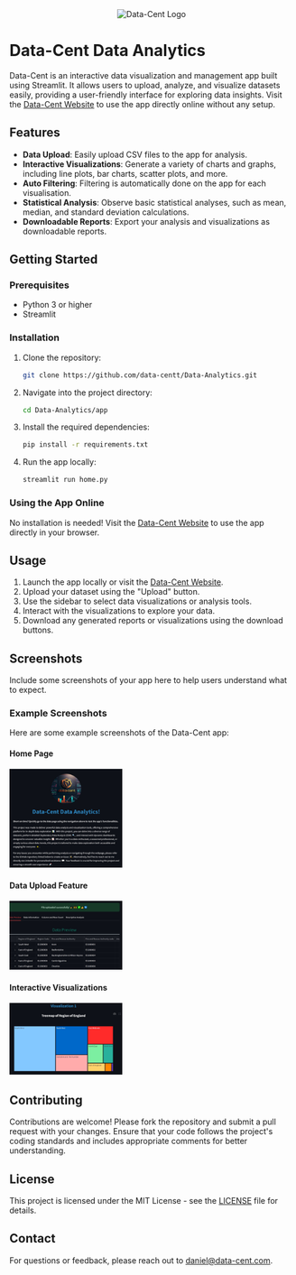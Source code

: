 
<div align="center">
    <img src="./media/data-cent1.png" alt="Data-Cent Logo" width="200">
</div>

#        Data-Cent Data Analytics

Data-Cent is an interactive data visualization and management app built using Streamlit. It allows users to upload, analyze, and visualize datasets easily, providing a user-friendly interface for exploring data insights. Visit the [Data-Cent Website](https://data-cent.streamlit.app) to use the app directly online without any setup.

## Features

- **Data Upload**: Easily upload CSV files to the app for analysis.
- **Interactive Visualizations**: Generate a variety of charts and graphs, including line plots, bar charts, scatter plots, and more.
- **Auto Filtering**: Filtering is automatically done on the app for each visualisation.
- **Statistical Analysis**: Observe basic statistical analyses, such as mean, median, and standard deviation calculations.
- **Downloadable Reports**: Export your analysis and visualizations as downloadable reports.

## Getting Started

### Prerequisites

- Python 3 or higher
- Streamlit

### Installation

1. Clone the repository:

    ```bash
    git clone https://github.com/data-centt/Data-Analytics.git
    ```

2. Navigate into the project directory:

    ```bash
    cd Data-Analytics/app
    ```

3. Install the required dependencies:

    ```bash
    pip install -r requirements.txt
    ```

4. Run the app locally:

    ```bash
    streamlit run home.py
    ```

### Using the App Online

No installation is needed! Visit the [Data-Cent Website](https://data-cent.streamlit.app) to use the app directly in your browser.

## Usage

1. Launch the app locally or visit the [Data-Cent Website](https://data-cent.streamlit.app).
2. Upload your dataset using the "Upload" button.
3. Use the sidebar to select data visualizations or analysis tools.
4. Interact with the visualizations to explore your data.
5. Download any generated reports or visualizations using the download buttons.

## Screenshots

Include some screenshots of your app here to help users understand what to expect.

### Example Screenshots

Here are some example screenshots of the Data-Cent app:

#### Home Page

<div align="left">
    <img src="./screenshots/homepage.jpg" alt="home" width="200">
</div>

#### Data Upload Feature
<div align="left">
    <img src="./screenshots/data-page.jpg" alt="data" width="200">
</div>

#### Interactive Visualizations
<div align="left">
    <img src="./screenshots/dashboa.jpg" alt="data" width="200">
</div>

## Contributing

Contributions are welcome! Please fork the repository and submit a pull request with your changes. Ensure that your code follows the project's coding standards and includes appropriate comments for better understanding.

## License

This project is licensed under the MIT License - see the [LICENSE](LICENSE) file for details.

## Contact

For questions or feedback, please reach out to [daniel@data-cent.com](mailto:daniel@data-cent.com).
